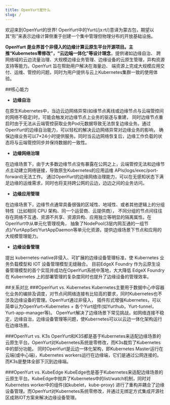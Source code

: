 ```yaml
---
title: OpenYurt是什么
slug: /
---
```


欢迎来到OpenYurt的世界!
OpenYurt中的Yurt(/jɜːrt/)意译为蒙古包，期望以其“形”来表示边缘计算侧重于创建一个集中管理但物理分布的开放基础设施。

**OpenYurt 是业界首个非侵入的边缘计算云原生平台开源项目。主推“Kubernetes零修改”，“云边端一体化”等设计理念**，提供诸如边缘自治、
跨网络域的云边流量治理、大规模边缘业务管理、边缘设备的云原生管理，异构资源支持等能力。OpenYurt 旨在帮助用户解决在海量边、
端资源上完成大规模应用交付、运维、管控的问题，同时为用户提供与云上Kubernetes集群一致的使用体验。

##核心能力
- **边缘自治**

在原生Kubernetes中，当边云边网络异常(如缘节点离线或边缘节点与云端管控间的网络不稳定)时，可能会触发对边缘节点上业务的驱逐与重建，
同时边缘节点重启时由于无法从云端管控获取业务Pod元数据导致无法恢复边缘业务。通过OpenYurt的边缘自治能力，可以轻松的解决云边网络异常对边缘业务的影响，
确保边缘业务可以7*24小时提供服务。同时当云边网络恢复后，边缘工作负载的状态将与云端管控同步并保持数据的一致性。

- **边缘网络治理**

在边缘场景下，由于大多数边缘节点没有暴露在公网之上，云端管控无法和边缘节点主动建立网络链接，导致原生Kubernetes的应用运维 APIs(logs/exec/port-forward)无法工作。
通过OpenYurt的边缘网络治理能力，可以在无感知状态下满足边缘的运维需求，同时也将支持跨公网的云边，边边之间的业务访问。

- **边缘应用管理**

在边缘场景下，边缘节点通常具备很强的区域性、地域性、或者其他逻辑上的分组特性（比如相同 CPU 架构、同一个运营商、云提供商），
不同分组的节点间往往存在网络不互通、资源不共享、资源异构、应用独立等明显的隔离属性。在OpenYurt中从单元化管理视角， 
抽象了NodePool(3层内网互通的一组节点)/YurtAppSet/YurtAppDaemon等单元化资源，提供边缘场景下节点和应用的大规模管理能力。

- **边缘设备管理**

提出 kubernetes-native非侵入、可扩展的边缘设备管理标准，使 Kubernetes 业务负载模型和 IOT 设备管理模型无缝融合。
目前EdgeX Foundry 作为云原生设备管理模型的首个实现并成功在OpenYurt系统中落地，大大降低 EdgeX Foundry 在 Kubernetes 上的部署管理的复杂度同时也提升了边缘设备的管理效率。


##关系对比
###OpenYurt vs. Kubernetes
Kubernetes主要用于数据中心中容器化业务的编排及调度，对节点间网络连接有比较高的要求，同时Kubernetes也不涉及边缘设备的管理。OpenYurt通过非侵入，
插件形式增强Kubernetes，可以简单认为OpenYurt=Kubernetes + 各个Yurt组件(如Yurthub，Yurt-tunnel，Yurt-app-manager等)。
OpenYurt解决了边缘场景下常见挑战，如网络连接不稳定，边缘自治，边缘设备管理等问题，使Kubernetes可以以云边一体化架构运行在边缘场景。

###OpenYurt vs. K3s
OpenYurt和K3S都是基于Kubernetes来适配边缘场景的云原生平台。OpenYurt对Kubernetes系统是零修改，而K3s裁剪了Kubernetes中的部分功能。
同时OpenYurt是云边一体化架构，即Kubernetes Master运行在云端(或中心端)，Kubernetes workers运行在边缘端，它们是通过公网连接的。而K3s是整体全部下沉到边缘端。

###OpenYurt vs. KubeEdge
KubeEdge也是基于Kubernetes来适配边缘场景的云原生平台。KubeEdge中抛弃了Kubernetes中的list/watch机制，同时对Kubernetes worker中的组件(如kubelet，kube-proxy)
进行了重构并耦合了边缘设备管理。而OpenYurt对Kubernetes系统零修改，并通过无绑定方式集成开源社区成熟IOT方案来解决边缘设备管理。